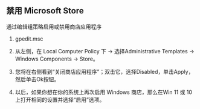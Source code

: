 ## 禁用 Microsoft Store

通过编辑组策略启用或禁用商店应用程序

1. gpedit.msc

2. 从左侧，在 Local Computer Policy 下 -> 选择Administrative Templates -> Windows Components -> Store。

3. 您将在右侧看到“关闭商店应用程序”；双击它，选择Disabled，单击Apply，然后单击Ok按钮。

4. 以后，如果你想在你的系统上再次启用 Windows 商店，那么在Win 11 或 10上打开相同的设置并选择“启用”选项。
